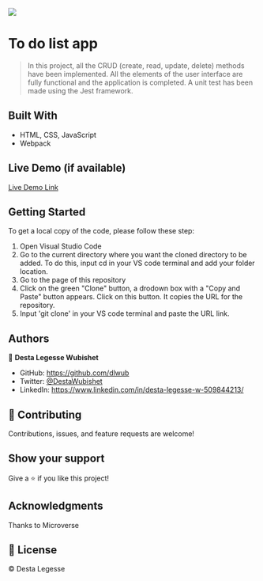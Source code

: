 ![](https://img.shields.io/badge/Microverse-blueviolet)

# To do list app

> In this project, all the CRUD (create, read, update, delete) methods have been implemented. All the elements of the user interface are fully functional and the application is completed. 
A unit test has been made using the Jest framework.

## Built With

- HTML, CSS, JavaScript
- Webpack

## Live Demo (if available)

[Live Demo Link](https://dlwub.github.io/To-do-list-app/dist/)


## Getting Started

To get a local copy of the code, please follow these step: 
1. Open Visual Studio Code 
2. Go to the current directory where you want the cloned directory to be added. To do this, input cd in your VS code terminal and add your folder location.
3. Go to the page of this repository
4. Click on the green "Clone" button, a drodown box with a "Copy and Paste" button appears. Click on this button. It copies the URL for the repository.
5. Input 'git clone' in your VS code terminal and paste the URL link.

## Authors

👤 **Desta Legesse Wubishet**

- GitHub: https://github.com/dlwub
- Twitter: [@DestaWubishet](https://twitter.com/DestaWubishet)
- LinkedIn: https://www.linkedin.com/in/desta-legesse-w-509844213/

## 🤝 Contributing

Contributions, issues, and feature requests are welcome!

## Show your support

Give a ⭐️ if you like this project!

## Acknowledgments

Thanks to Microverse

## 📝 License

&copy; Desta Legesse
